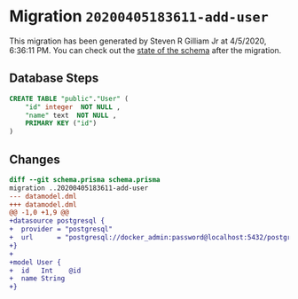 # Migration `20200405183611-add-user`

This migration has been generated by Steven R Gilliam Jr at 4/5/2020, 6:36:11 PM.
You can check out the [state of the schema](./schema.prisma) after the migration.

## Database Steps

```sql
CREATE TABLE "public"."User" (
    "id" integer  NOT NULL ,
    "name" text  NOT NULL ,
    PRIMARY KEY ("id")
) 
```

## Changes

```diff
diff --git schema.prisma schema.prisma
migration ..20200405183611-add-user
--- datamodel.dml
+++ datamodel.dml
@@ -1,0 +1,9 @@
+datasource postgresql {
+  provider = "postgresql"
+  url      = "postgresql://docker_admin:password@localhost:5432/postgresql_db?schema=public"
+}
+
+model User {
+  id   Int    @id
+  name String
+}
```


